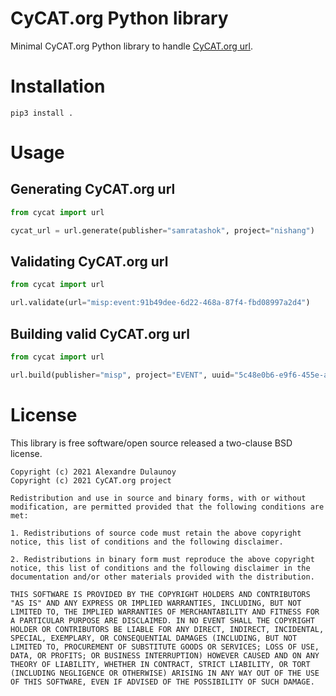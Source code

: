 # CyCAT.org Python library

Minimal CyCAT.org Python library to handle [CyCAT.org url](https://cycat.org/services/concept/).

# Installation

~~~
pip3 install .
~~~

# Usage

## Generating CyCAT.org url

~~~python
from cycat import url

cycat_url = url.generate(publisher="samratashok", project="nishang")
~~~

## Validating CyCAT.org url

~~~python
from cycat import url

url.validate(url="misp:event:91b49dee-6d22-468a-87f4-fbd08997a2d4")
~~~

## Building valid CyCAT.org url

~~~python
from cycat import url

url.build(publisher="misp", project="EVENT", uuid="5c48e0b6-e9f6-455e-a228-90723004e65c")
~~~

# License

This library is free software/open source released a two-clause BSD license.

~~~
Copyright (c) 2021 Alexandre Dulaunoy
Copyright (c) 2021 CyCAT.org project

Redistribution and use in source and binary forms, with or without modification, are permitted provided that the following conditions are met:

1. Redistributions of source code must retain the above copyright notice, this list of conditions and the following disclaimer.

2. Redistributions in binary form must reproduce the above copyright notice, this list of conditions and the following disclaimer in the documentation and/or other materials provided with the distribution.

THIS SOFTWARE IS PROVIDED BY THE COPYRIGHT HOLDERS AND CONTRIBUTORS "AS IS" AND ANY EXPRESS OR IMPLIED WARRANTIES, INCLUDING, BUT NOT LIMITED TO, THE IMPLIED WARRANTIES OF MERCHANTABILITY AND FITNESS FOR A PARTICULAR PURPOSE ARE DISCLAIMED. IN NO EVENT SHALL THE COPYRIGHT HOLDER OR CONTRIBUTORS BE LIABLE FOR ANY DIRECT, INDIRECT, INCIDENTAL, SPECIAL, EXEMPLARY, OR CONSEQUENTIAL DAMAGES (INCLUDING, BUT NOT LIMITED TO, PROCUREMENT OF SUBSTITUTE GOODS OR SERVICES; LOSS OF USE, DATA, OR PROFITS; OR BUSINESS INTERRUPTION) HOWEVER CAUSED AND ON ANY THEORY OF LIABILITY, WHETHER IN CONTRACT, STRICT LIABILITY, OR TORT (INCLUDING NEGLIGENCE OR OTHERWISE) ARISING IN ANY WAY OUT OF THE USE OF THIS SOFTWARE, EVEN IF ADVISED OF THE POSSIBILITY OF SUCH DAMAGE.
~~~

